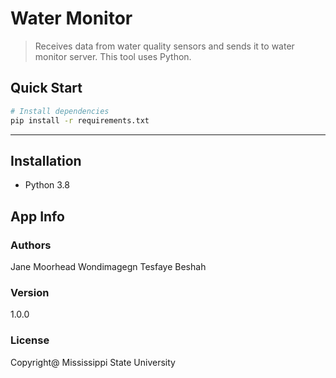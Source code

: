 # Water Monitor

> Receives data from water quality sensors and sends it to water monitor server.
> This tool uses Python.

## Quick Start

``` bash
# Install dependencies
pip install -r requirements.txt

```
---
Installation
---
- Python 3.8



## App Info

### Authors
Jane Moorhead
Wondimagegn Tesfaye Beshah

### Version

1.0.0

### License

Copyright@ Mississippi State University
